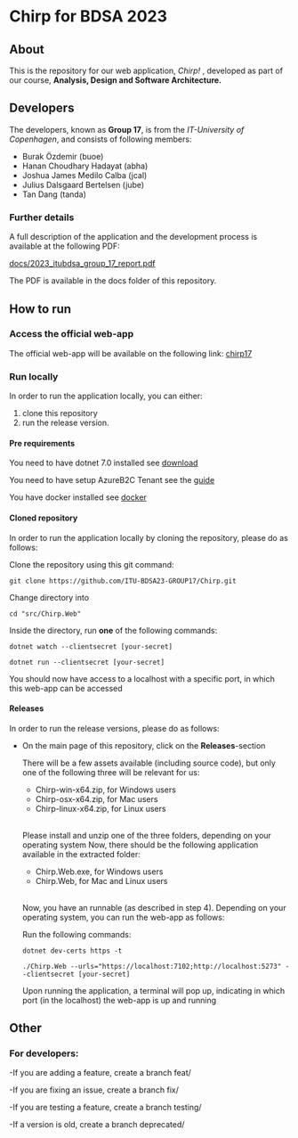 # Chirp for BDSA 2023

## About
This is the repository for our web application, <i>Chirp!</i> , developed as part of our course, <b>Analysis, Design and Software Architecture.</b>

## Developers
The developers, known as <b>Group 17</b>, is from the <i>IT-University of Copenhagen</i>, and consists of following members: 

- Burak Özdemir (buoe)
- Hanan Choudhary Hadayat (abha)
- Joshua James Medilo Calba (jcal)
- Julius Dalsgaard Bertelsen (jube)
- Tan Dang (tanda)

### Further details</h3>
A full description of the application and the development process is available at the following PDF: 

[docs/2023_itubdsa_group_17_report.pdf](https://github.com/ITU-BDSA23-GROUP17/Chirp/blob/main/docs/2023_itubdsa_group_17_report.pdf)

The PDF is available in the docs folder of this repository.

## How to run

### Access the official web-app
The official web-app will be available on the following link: [chirp17](https://bdsagroup17chirprazor.azurewebsites.net/)

### Run locally

In order to run the application locally, you can either:

1. clone this repository
2. run the release version.

#### Pre requirements  

You need to have dotnet 7.0 installed see [download](https://dotnet.microsoft.com/en-us/download/dotnet/7.0)

You need to have setup AzureB2C Tenant see the [guide](https://learn.microsoft.com/en-us/azure/active-directory-b2c/tutorial-create-tenant)

You have docker installed see [docker](https://www.docker.com/products/docker-desktop/)

#### Cloned repository</h4>
In order to run the application locally by cloning the repository, please do as follows:

 Clone the repository using this git command:
 ```
 git clone https://github.com/ITU-BDSA23-GROUP17/Chirp.git
 ```
 Change directory into 
  ```
  cd "src/Chirp.Web"
  ```
 Inside the directory, run <b>one</b> of the following commands: </li>
  ```
  dotnet watch --clientsecret [your-secret]
  ```
  ```
  dotnet run --clientsecret [your-secret]
  ``` 
  
  You should now have access to a localhost with a specific port, in which this web-app can be accessed


#### Releases
In order to run the release versions, please do as follows:

- On the main page of this repository, click on the <b>Releases</b>-section</li>
There will be a few assets available (including source code), but only one of the following three will be relevant for us:</li>
 
  - Chirp-win-x64.zip</i>, for Windows users</li>  
  - Chirp-osx-x64.zip</i>, for Mac users</li>
  - Chirp-linux-x64.zip</i>, for Linux users</li>  <br>
    
  Please install and unzip one of the three folders, depending on your operating system</li>
  Now, there should be the following application available in the extracted folder:</li><br>

    - Chirp.Web.exe</i>, for Windows users</li>  
    - Chirp.Web</i>, for Mac and Linux users</li> <br>
  

  Now, you have an runnable (as described in step 4). Depending on your operating system, you can run the web-app as follows: </li>

  Run the following commands:
     ```
     dotnet dev-certs https -t
     ```

     ```
     ./Chirp.Web --urls="https://localhost:7102;http://localhost:5273" --clientsecret [your-secret]
     ```
       
  Upon running the application, a terminal will pop up, indicating in which port (in the localhost) the web-app is up and running

## Other

### For developers:

-If you are adding a feature, create a branch feat/<feat-name>

-If you are fixing an issue, create a branch fix/<fix-name>

-If you are testing a feature, create a branch testing/<feat-name>

-If a version is old, create a branch deprecated/<old-deprecated-version-name>


